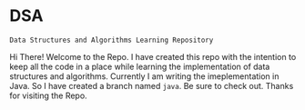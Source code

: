 # DSA
`Data Structures and Algorithms Learning Repository`

Hi There! Welcome to the Repo.
I have created this repo with the intention to keep all the code in a place while learning the implementation of data structures and algorithms. Currently I am writing the imeplementation in Java. So I have created a branch named `java`. Be sure to check out. Thanks for visiting the Repo.